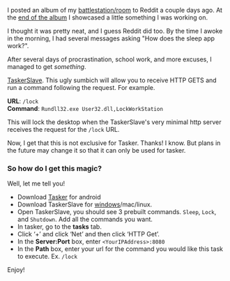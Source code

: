 I posted an album of my [battlestation/room](http://www.reddit.com/r/battlestations/comments/2eco5x/i_like_red_white_and_black/) to Reddit a couple days ago. At the [end of the album](http://i.imgur.com/230L5BK.gif) I showcased a little something I was working on. 

I thought it was pretty neat, and I guess Reddit did too. By the time I awoke in the morning, I had several messages asking "How does the sleep app work?". 

After several days of procrastination, school work, and more excuses, I managed to get _something_. 

[TaskerSlave](https://github.com/headdetect/TaskerSlave). This ugly sumbich will allow you to receive HTTP GETS and run a command following the request. For example. 

**URL**: `/lock`  
**Command**: `Rundll32.exe User32.dll,LockWorkStation`

This will lock the desktop when the TaskerSlave's very minimal http server receives the request for the `/lock` URL. 

Now, I get that this is not exclusive for Tasker. Thanks! I know. But plans in the future may change it so that it can only be used for tasker.

### So how do I get this magic?

Well, let me tell you!

- Download [Tasker](https://play.google.com/store/apps/details?id=net.dinglisch.android.taskerm&hl=en) for android
- Download TaskerSlave for [windows](https://mrlopez.me/blob/downloads/TaskerSlave/v1.0/win.zip)/mac/linux.
- Open TaskerSlave, you should see 3 prebuilt commands. `Sleep`, `Lock`, and `Shutdown`. Add all the commands you want.
- In tasker, go to the **tasks** tab.
- Click ‘+’ and click ‘Net’ and then click ‘HTTP Get’. 
- In the **Server:Port** box, enter `<YourIPAddress>:8080`
- In the **Path** box, enter your url for the command you would like this task to execute. Ex. `/lock`

Enjoy!

